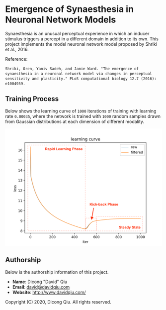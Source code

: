 # Emergence of Synaesthesia in Neuronal Network Models

Synaesthesia is an unusual perceptual experience in which an inducer stimulus
triggers a percept in a different domain in addition to its own. This project
implements the model neuronal network model proposed by Shriki et al., 2016.

Reference:
```
Shriki, Oren, Yaniv Sadeh, and Jamie Ward. "The emergence of synaesthesia in a neuronal network model via changes in perceptual sensitivity and plasticity." PLoS computational biology 12.7 (2016): e1004959.
```


## Training Process

Below shows the learning curve of `1000` iterations of training with learning
rate `0.00035`, where the network is trained with `1000` random samples drawn
from Gaussian distributions at each dimension of different modality.

![Learning Curve](docs/learning_curve_labeled.png)


## Authorship

Below is the authorship information of this project.

  * __Name__:    Dicong "David" Qiu
  * __Email__:   david@davidqiu.com
  * __Website__: http://www.davidqiu.com/

Copyright (C) 2020, Dicong Qiu. All rights reserved.
